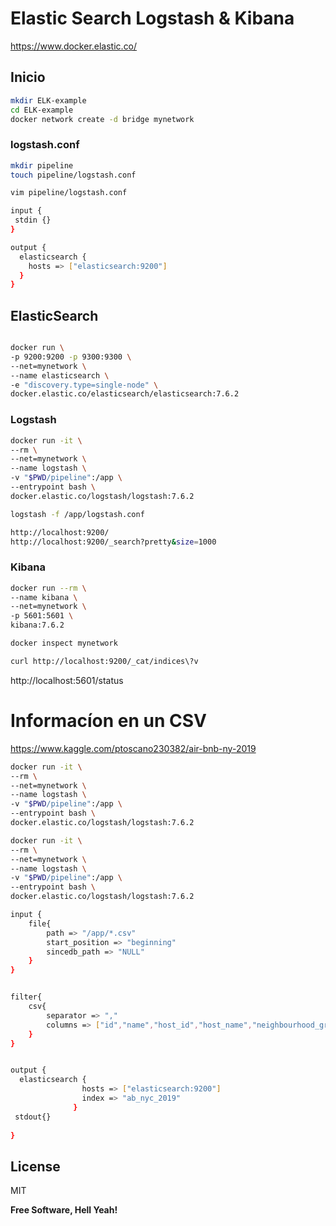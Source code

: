 # Elastic Search Logstash & Kibana

https://www.docker.elastic.co/



## Inicio
```bash
mkdir ELK-example
cd ELK-example
docker network create -d bridge mynetwork   
```

### logstash.conf
```bash
mkdir pipeline
touch pipeline/logstash.conf

vim pipeline/logstash.conf

```
```bash
input {
 stdin {}
}

output {
  elasticsearch {
    hosts => ["elasticsearch:9200"]
  }
}
```

## ElasticSearch

```bash

docker run \
-p 9200:9200 -p 9300:9300 \
--net=mynetwork \
--name elasticsearch \
-e "discovery.type=single-node" \
docker.elastic.co/elasticsearch/elasticsearch:7.6.2
```

### Logstash 

```bash
docker run -it \
--rm \
--net=mynetwork \
--name logstash \
-v "$PWD/pipeline":/app \
--entrypoint bash \
docker.elastic.co/logstash/logstash:7.6.2 
```

```bash
logstash -f /app/logstash.conf
```



```bash
http://localhost:9200/
http://localhost:9200/_search?pretty&size=1000
```



### Kibana 

```bash
docker run --rm \
--name kibana \
--net=mynetwork \
-p 5601:5601 \
kibana:7.6.2
```

```bash
docker inspect mynetwork

curl http://localhost:9200/_cat/indices\?v

```

http://localhost:5601/status



# Informacíon en un CSV 

https://www.kaggle.com/ptoscano230382/air-bnb-ny-2019



```bash
docker run -it \
--rm \
--net=mynetwork \
--name logstash \
-v "$PWD/pipeline":/app \
--entrypoint bash \
docker.elastic.co/logstash/logstash:7.6.2 
```


```bash
docker run -it \
--rm \
--net=mynetwork \
--name logstash \
-v "$PWD/pipeline":/app \
--entrypoint bash \
docker.elastic.co/logstash/logstash:7.6.2 
```

```bash
input {
 	file{
		path => "/app/*.csv"
		start_position => "beginning"
		sincedb_path => "NULL"
	}
}


filter{
	csv{
		separator => ","
		columns => ["id","name","host_id","host_name","neighbourhood_group","neighbourhood","latitude","longitude","room_type","price","minimum_nights","number_of_reviews","last_review","reviews_per_month","calculated_host_listings_count","availability_365"]
	}
}


output {
  elasticsearch {
			    hosts => ["elasticsearch:9200"]
			    index => "ab_nyc_2019"
			  }
 stdout{}
 
}

```



License
----

MIT


**Free Software, Hell Yeah!**

